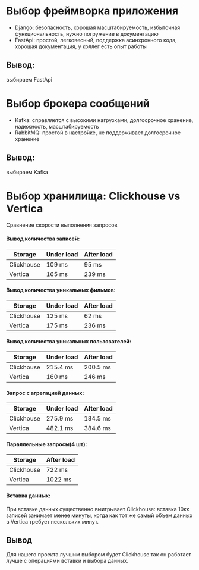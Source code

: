 # Выбор фреймворка приложения

 - Django: безопасность, хорошая масштабируемость, избыточная функциональность, нужно погружение в документацию
 - FastApi: простой, легковесный, поддержка асинхронного кода, хорошая документация, у коллег есть опыт работы

## Вывод:
выбираем FastApi

# Выбор брокера сообщений
 - Kafka: справляется с высокими нагрузками, долгосрочное хранение, надежность, масштабируемость
 - RabbitMQ: простой в настройке, не поддерживает долгосрочное хранение

## Вывод:
выбираем Kafka


# Выбор хранилища: Clickhouse vs Vertica

Сравнение скорости выполнения запросов

####  Вывод количества записей:

| Storage    | Under load | After load |
|------------|------------|------------|
| Clickhouse | 109 ms     | 95 ms      |
| Vertica    | 165 ms     | 239 ms     |


####  Вывод количества уникальных фильмов:


| Storage    | Under load | After load |
|------------|------------|------------|
| Clickhouse | 125 ms     | 62 ms      |
| Vertica    | 175 ms     | 236 ms     |


####  Вывод количества уникальных пользователей:

| Storage    | Under load | After load |
|------------|------------|------------|
| Clickhouse | 215.4 ms   | 200.5 ms   |
| Vertica    | 160 ms     | 246 ms     | 

 
####  Запрос с агрегацией данных:
 
| Storage    | Under load | After load |
|------------|------------|------------|
| Clickhouse | 275.9 ms   | 184.5 ms   |
| Vertica    | 482.1 ms   | 384.6 ms   | 

####  Параллельные запросы(4 шт):
 
| Storage    | After load |
|------------|------------|
| Clickhouse | 722 ms     |
| Vertica    | 1022 ms    | 

#### Вставка данных:
При вставке данных существенно выигрывает Clickhouse: вставка 10кк записей занимает менее минуты,
когда как тот же самый объем данных в Vertica требует нескольких минут.

## Вывод
Для нашего проекта лучшим выбором будет Clickhouse так он работает лучше с операциями вставки и выбора данных.